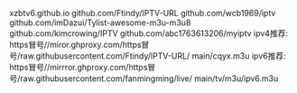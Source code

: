 xzbtv6.github.io
github.com/Ftindy/IPTV-URL
github.com/wcb1969/iptv
github.com/imDazui/Tylist-awesome-m3u-m3u8
github.com/kimcrowing/IPTV
github.com/abc1763613206/myiptv
ipv4推荐: https冒号//miror.ghproxy.com/https冒
号/raw.githubusercontent.com/Ftindy/lPTV-URL/
main/cqyx.m3u
ipv6推荐: https冒号//mirrror.ghproxy.com/https冒
号/raw.githubusercontent.com/fanmingming/live/
main/tv/m3u/ipv6.m3u